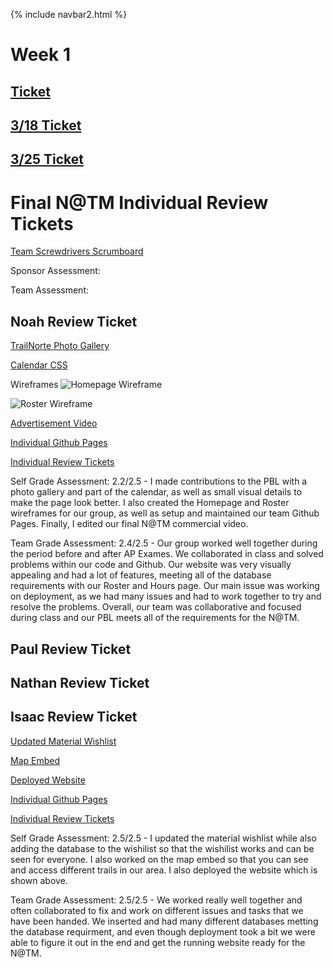 {% include navbar2.html %}

# Week 1
## [Ticket](https://github.com/NoahJ214/Team-Screwdrivers/issues/11)

## [3/18 Ticket](https://github.com/NoahJ214/Team-Screwdrivers/issues/14)

## [3/25 Ticket](https://github.com/NoahJ214/Team-Screwdrivers/issues/17)

# Final N@TM Individual Review Tickets

[Team Screwdrivers Scrumboard](https://github.com/NoahJ214/Team-Screwdrivers/projects/1)

Sponsor Assessment: 

Team Assessment: 


## Noah Review Ticket

[TrailNorte Photo Gallery](https://github.com/NoahJ214/Team-Screwdrivers/commit/a9c281828240e690eb339bac1fb3a7370afff106)

[Calendar CSS](https://github.com/NoahJ214/Team-Screwdrivers/commit/d930a53bb9410866013481fa4a7cf2f1dc02c094)

Wireframes
![Homepage Wireframe](https://user-images.githubusercontent.com/89223537/171664866-d1db1b54-2b5e-4a37-ac25-d961af2f9279.png)

![Roster Wireframe](https://user-images.githubusercontent.com/89223537/171665329-b943c880-45b2-427a-bb5d-b17935bc0349.png)

[Advertisement Video](https://youtu.be/8edjipfTVGs)

[Individual Github Pages](https://noahj214.github.io/NoahJengCSP/)

[Individual Review Tickets](https://github.com/NoahJ214/NoahJengCSP/projects/1)

Self Grade Assessment: 2.2/2.5 - I made contributions to the PBL with a photo gallery and part of the calendar, as well as small visual details to make the page look better. I also created the Homepage and Roster wireframes for our group, as well as setup and maintained our team Github Pages. Finally, I edited our final N@TM commercial video.

Team Grade Assessment: 2.4/2.5 - Our group worked well together during the period before and after AP Exames. We collaborated in class and solved problems within our code and Github. Our website was very visually appealing and had a lot of features, meeting all of the database requirements with our Roster and Hours page. Our main issue was working on deployment, as we had many issues and had to work together to try and resolve the problems. Overall, our team was collaborative and focused during class and our PBL meets all of the requirements for the N@TM.

## Paul Review Ticket

## Nathan Review Ticket

## Isaac Review Ticket

[Updated Material Wishlist](https://github.com/NoahJ214/Team-Screwdrivers/commit/787cb383f7be8d79a8dac1346e3129804ac382ae)

[Map Embed](https://github.com/NoahJ214/Team-Screwdrivers/commit/98b9dc6133dda78cbb2ed70c58ceac2faa6babd0)

[Deployed Website](trailnorteservices.tk)

[Individual Github Pages](https://isaac-le.github.io/Tri3Repo/)

[Individual Review Tickets](https://isaac-le.github.io/Tri3Repo/reviewticket)

Self Grade Assessment: 2.5/2.5 - I updated the material wishlist while also adding the database to the wishilist so that the wishilist works and can be seen for everyone. I also worked on the map embed so that you can see and access different trails in our area. I also deployed the website which is shown above.
 
Team Grade Assessment: 2.5/2.5 - We worked really well together and often collaborated to fix and work on different issues and tasks that we have been handed. We inserted and had many different databases metting the database requirment, and even though deployment took a bit we were able to figure it out in the end and get the running website ready for the N@TM.

